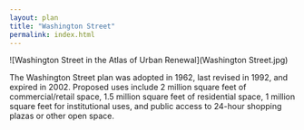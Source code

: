 ```yaml
---
layout: plan
title: "Washington Street"
permalink: index.html
---
```


![Washington Street in the Atlas of Urban Renewal](Washington Street.jpg)

The Washington Street plan was adopted in 1962, last revised in 1992, and expired in 2002. Proposed uses include 2 million square feet of commercial/retail space, 1.5 million square feet of residential space, 1 million square feet for institutional uses, and public access to 24-hour shopping plazas or other open space.
